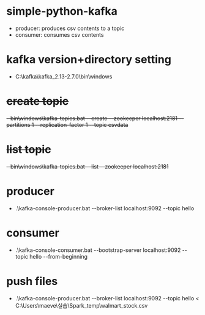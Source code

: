 # simple-python-kafka
- producer: produces csv contents to a topic
- consumer: consumes csv contents

# kafka version+directory setting
- C:\kafka\kafka_2.13-2.7.0\bin\windows

# ~~create topic~~
~~- bin\windows\kafka-topics.bat --create --zookeeper localhost:2181 --partitions 1 --replication-factor 1 --topic csvdata~~

# ~~list topic~~
~~- bin\windows\kafka-topics.bat --list --zookeeper localhost:2181~~

# producer
- .\kafka-console-producer.bat --broker-list localhost:9092 --topic hello

# consumer
- .\kafka-console-consumer.bat --bootstrap-server localhost:9092 --topic hello --from-beginning

# push files
- .\kafka-console-producer.bat --broker-list localhost:9092 --topic hello < C:\Users\maeve\실습\Spark_temp\walmart_stock.csv
